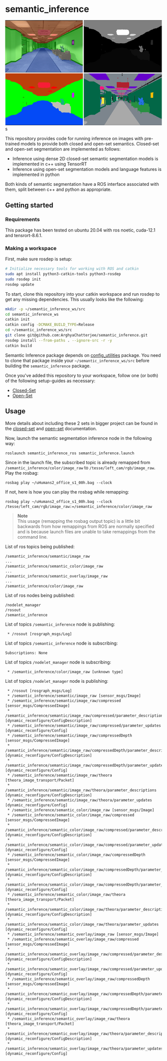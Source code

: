 # semantic_inference

<div align="center">
   <img src="docs/media/ade20k_segmentation_efficientvit.png"/>
   <img src="docs/media/ade20k_segmentation_recolor_efficientvit.png"/>
</div>s

This repository provides code for running inference on images with pre-trained models to provide both closed and open-set semantics.
Closed-set and open-set segmentation are implemented as follows:
  - Inference using dense 2D closed-set semantic segmentation models is implemented in c++ using TensorRT
  - Inference using open-set segmentation models and language features is implemented in python

Both kinds of semantic segmentation have a ROS interface associated with them, split between c++ and python as appropriate.

## Getting started
### Requirements
This package has been tested on ubuntu 20.04 with ros noetic, cuda-12.1 and tensrort-8.6.1.

### Making a workspace
First, make sure rosdep is setup:
```bash
# Initialize necessary tools for working with ROS and catkin
sudo apt install python3-catkin-tools python3-rosdep
sudo rosdep init
rosdep update
```
To start, clone this repository into your catkin workspace and run rosdep to get any missing dependencies.
This usually looks like the following:
```bash
mkdir -p ~/semantic_inference_ws/src
cd semantic_inference_ws
catkin init
catkin config -DCMAKE_BUILD_TYPE=Release
cd ~/semantic_inference_ws/src
git clone git@github.com:ArghyaChatterjee/semantic_inference.git
rosdep install --from-paths . --ignore-src -r -y
catkin build
```

Semantic Inference package depends on [config_utilities](https://github.com/MIT-SPARK/config_utilities) package. You need to clone that package inside your `~/semantic_inference_ws/src` before building the `semantic_inference` package.

Once you've added this repository to your workspace, follow one (or both) of the following setup-guides as necessary:
- [Closed-Set](docs/closed_set.md#setting-up)
- [Open-Set](docs/open_set.md#setting-up)

## Usage

More details about including these 2 sets in bigger project can be found in the [closed-set](docs/closed_set.md#using-closed-set-segmentation-online) and [open-set](docs/open_set.md#using-open-set-segmentation-online) documentation.

Now, launch the semantic segmentation inference node in the following way:
```
roslaunch semantic_inference_ros semantic_inference.launch
```
Since in the launch file, the subscribed topic is already remapped from `/semantic_inference/color/image_raw` to `/tesse/left_cam/rgb/image_raw`. Play the rosbag:
```
rosbag play ~/uHumans2_office_s1_00h.bag --clock 
```

If not, here is how you can play the rosbag while remapping:
```
rosbag play ~/uHumans2_office_s1_00h.bag --clock /tesse/left_cam/rgb/image_raw:=/semantic_inference/color/image_raw
```

> **Note** </br>
> This usage (remapping the rosbag output topic) is a little bit backwards from how remappings from ROS are normally specified and is because launch files are unable to take remappings from the command line.

List of ros topics being published:
```
/semantic_inference/semantic/image_raw
...
/semantic_inference/semantic_color/image_raw
...
/semantic_inference/semantic_overlay/image_raw
...
/semantic_inference/color/image_raw
```
List of ros nodes being published:
```
/nodelet_manager
/rosout
/semantic_inference
```

List of topics `/semantic_inference` node is publishing:
```
 * /rosout [rosgraph_msgs/Log]
```
List of topics `/semantic_inference` node is subscribing:
```
Subscriptions: None
```
List of topics `/nodelet_manager` node is subscribing:
``` 
 * /semantic_inference/color/image_raw [unknown type]
```
List of topics `/nodelet_manager` node is publishing:
```
 * /rosout [rosgraph_msgs/Log]
 * /semantic_inference/semantic/image_raw [sensor_msgs/Image]
 * /semantic_inference/semantic/image_raw/compressed [sensor_msgs/CompressedImage]
 * /semantic_inference/semantic/image_raw/compressed/parameter_descriptions [dynamic_reconfigure/ConfigDescription]
 * /semantic_inference/semantic/image_raw/compressed/parameter_updates [dynamic_reconfigure/Config]
 * /semantic_inference/semantic/image_raw/compressedDepth [sensor_msgs/CompressedImage]
 * /semantic_inference/semantic/image_raw/compressedDepth/parameter_descriptions [dynamic_reconfigure/ConfigDescription]
 * /semantic_inference/semantic/image_raw/compressedDepth/parameter_updates [dynamic_reconfigure/Config]
 * /semantic_inference/semantic/image_raw/theora [theora_image_transport/Packet]
 * /semantic_inference/semantic/image_raw/theora/parameter_descriptions [dynamic_reconfigure/ConfigDescription]
 * /semantic_inference/semantic/image_raw/theora/parameter_updates [dynamic_reconfigure/Config]
 * /semantic_inference/semantic_color/image_raw [sensor_msgs/Image]
 * /semantic_inference/semantic_color/image_raw/compressed [sensor_msgs/CompressedImage]
 * /semantic_inference/semantic_color/image_raw/compressed/parameter_descriptions [dynamic_reconfigure/ConfigDescription]
 * /semantic_inference/semantic_color/image_raw/compressed/parameter_updates [dynamic_reconfigure/Config]
 * /semantic_inference/semantic_color/image_raw/compressedDepth [sensor_msgs/CompressedImage]
 * /semantic_inference/semantic_color/image_raw/compressedDepth/parameter_descriptions [dynamic_reconfigure/ConfigDescription]
 * /semantic_inference/semantic_color/image_raw/compressedDepth/parameter_updates [dynamic_reconfigure/Config]
 * /semantic_inference/semantic_color/image_raw/theora [theora_image_transport/Packet]
 * /semantic_inference/semantic_color/image_raw/theora/parameter_descriptions [dynamic_reconfigure/ConfigDescription]
 * /semantic_inference/semantic_color/image_raw/theora/parameter_updates [dynamic_reconfigure/Config]
 * /semantic_inference/semantic_overlay/image_raw [sensor_msgs/Image]
 * /semantic_inference/semantic_overlay/image_raw/compressed [sensor_msgs/CompressedImage]
 * /semantic_inference/semantic_overlay/image_raw/compressed/parameter_descriptions [dynamic_reconfigure/ConfigDescription]
 * /semantic_inference/semantic_overlay/image_raw/compressed/parameter_updates [dynamic_reconfigure/Config]
 * /semantic_inference/semantic_overlay/image_raw/compressedDepth [sensor_msgs/CompressedImage]
 * /semantic_inference/semantic_overlay/image_raw/compressedDepth/parameter_descriptions [dynamic_reconfigure/ConfigDescription]
 * /semantic_inference/semantic_overlay/image_raw/compressedDepth/parameter_updates [dynamic_reconfigure/Config]
 * /semantic_inference/semantic_overlay/image_raw/theora [theora_image_transport/Packet]
 * /semantic_inference/semantic_overlay/image_raw/theora/parameter_descriptions [dynamic_reconfigure/ConfigDescription]
 * /semantic_inference/semantic_overlay/image_raw/theora/parameter_updates [dynamic_reconfigure/Config]
```



